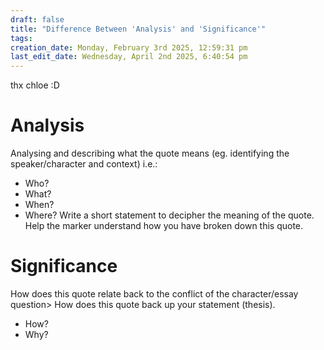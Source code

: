 ```yaml
---
draft: false
title: "Difference Between 'Analysis' and 'Significance'"
tags:
creation_date: Monday, February 3rd 2025, 12:59:31 pm
last_edit_date: Wednesday, April 2nd 2025, 6:40:54 pm
---
```


thx chloe :D

# Analysis

Analysing and describing what the quote means (eg. identifying the speaker/character and context) i.e.:

- Who?
- What?
- When?
- Where?
Write a short statement to decipher the meaning of the quote. Help the marker understand how you have broken down this quote.

# Significance

How does this quote relate back to the conflict of the character/essay question> How does this quote back up your statement (thesis).

- How?
- Why?
